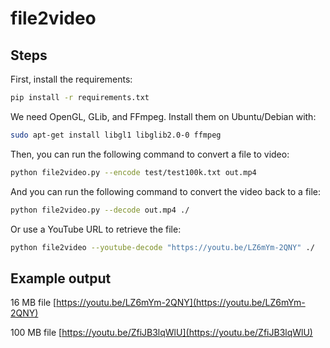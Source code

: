 # file2video

## Steps

First, install the requirements:

```bash
pip install -r requirements.txt
```

We need OpenGL, GLib, and FFmpeg. Install them on Ubuntu/Debian with:

```bash
sudo apt-get install libgl1 libglib2.0-0 ffmpeg
```

Then, you can run the following command to convert a file to video:

```bash
python file2video.py --encode test/test100k.txt out.mp4
```

And you can run the following command to convert the video back to a file:

```bash
python file2video.py --decode out.mp4 ./
```

Or use a YouTube URL to retrieve the file:

```bash
python file2video --youtube-decode "https://youtu.be/LZ6mYm-2QNY" ./
```

## Example output

16 MB file [https://youtu.be/LZ6mYm-2QNY](https://youtu.be/LZ6mYm-2QNY)

100 MB file [https://youtu.be/ZfiJB3lqWlU](https://youtu.be/ZfiJB3lqWlU)
